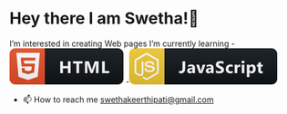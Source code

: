   # Hey there I am Swetha!👋
  I’m interested in creating Web pages 
  I’m currently learning 
  -<img src ="https://raw.githubusercontent.com/8bithemant/8bithemant/master/svg/dev/languages/html.svg">
  -<img src ="https://raw.githubusercontent.com/8bithemant/8bithemant/master/svg/dev/languages/js.svg">
  
- 📫 How to reach me swethakeerthipati@gmail.com

<!---
SwethaKeerthipati/SwethaKeerthipati is a ✨ special ✨ repository because its `README.md` (this file) appears on your GitHub profile.
You can click the Preview link to take a look at your changes.
--->
